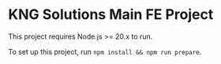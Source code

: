 # KNG Solutions Main FE Project

This project requires Node.js >= 20.x to run.

To set up this project, run `npm install && npm run prepare`.
